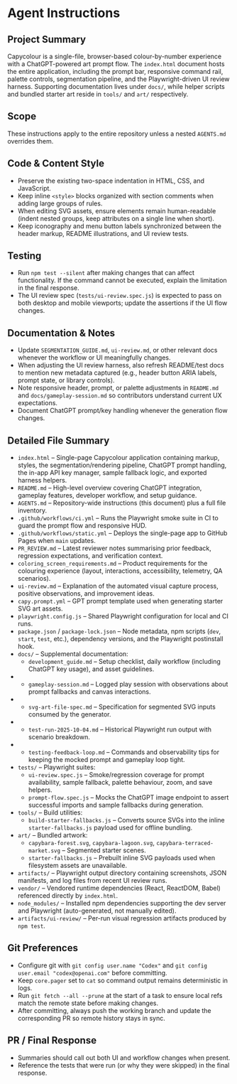 # Agent Instructions

## Project Summary
Capycolour is a single-file, browser-based colour-by-number experience with a ChatGPT-powered art prompt flow. The `index.html`
document hosts the entire application, including the prompt bar, responsive command rail, palette controls, segmentation
pipeline, and the Playwright-driven UI review harness. Supporting documentation lives under `docs/`, while helper scripts and
bundled starter art reside in `tools/` and `art/` respectively.

## Scope
These instructions apply to the entire repository unless a nested `AGENTS.md` overrides them.

## Code & Content Style
- Preserve the existing two-space indentation in HTML, CSS, and JavaScript.
- Keep inline `<style>` blocks organized with section comments when adding large groups of rules.
- When editing SVG assets, ensure elements remain human-readable (indent nested groups, keep attributes on a single line when short).
- Keep iconography and menu button labels synchronized between the header markup, README illustrations, and UI review tests.

## Testing
- Run `npm test --silent` after making changes that can affect functionality. If the command cannot be executed, explain the limitation in the final response.
- The UI review spec (`tests/ui-review.spec.js`) is expected to pass on both desktop and mobile viewports; update the assertions if the UI flow changes.

## Documentation & Notes
- Update `SEGMENTATION_GUIDE.md`, `ui-review.md`, or other relevant docs whenever the workflow or UI meaningfully changes.
- When adjusting the UI review harness, also refresh README/test docs to mention new metadata captured (e.g., header button ARIA labels, prompt state, or library controls).
- Note responsive header, prompt, or palette adjustments in `README.md` and `docs/gameplay-session.md` so contributors understand current UX expectations.
- Document ChatGPT prompt/key handling whenever the generation flow changes.

## Detailed File Summary
- `index.html` – Single-page Capycolour application containing markup, styles, the segmentation/rendering pipeline, ChatGPT prompt handling, the in-app API key manager, sample fallback logic, and exported harness helpers.
- `README.md` – High-level overview covering ChatGPT integration, gameplay features, developer workflow, and setup guidance.
- `AGENTS.md` – Repository-wide instructions (this document) plus a full file inventory.
- `.github/workflows/ci.yml` – Runs the Playwright smoke suite in CI to guard the prompt flow and responsive HUD.
- `.github/workflows/static.yml` – Deploys the single-page app to GitHub Pages when `main` updates.
- `PR_REVIEW.md` – Latest reviewer notes summarising prior feedback, regression expectations, and verification context.
- `coloring_screen_requirements.md` – Product requirements for the colouring experience (layout, interactions, accessibility, telemetry, QA scenarios).
- `ui-review.md` – Explanation of the automated visual capture process, positive observations, and improvement ideas.
- `capy.prompt.yml` – GPT prompt template used when generating starter SVG art assets.
- `playwright.config.js` – Shared Playwright configuration for local and CI runs.
- `package.json` / `package-lock.json` – Node metadata, npm scripts (`dev`, `start`, `test`, etc.), dependency versions, and the Playwright postinstall hook.
- `docs/` – Supplemental documentation:
  - `development_guide.md` – Setup checklist, daily workflow (including ChatGPT key usage), and asset guidelines.
-  - `gameplay-session.md` – Logged play session with observations about prompt fallbacks and canvas interactions.
-  - `svg-art-file-spec.md` – Specification for segmented SVG inputs consumed by the generator.
-  - `test-run-2025-10-04.md` – Historical Playwright run output with scenario breakdown.
-  - `testing-feedback-loop.md` – Commands and observability tips for keeping the mocked prompt and gameplay loop tight.
- `tests/` – Playwright suites:
  - `ui-review.spec.js` – Smoke/regression coverage for prompt availability, sample fallback, palette behaviour, zoom, and save helpers.
  - `prompt-flow.spec.js` – Mocks the ChatGPT image endpoint to assert successful imports and sample fallbacks during generation.
- `tools/` – Build utilities:
  - `build-starter-fallbacks.js` – Converts source SVGs into the inline `starter-fallbacks.js` payload used for offline bundling.
- `art/` – Bundled artwork:
  - `capybara-forest.svg`, `capybara-lagoon.svg`, `capybara-terraced-market.svg` – Segmented starter scenes.
  - `starter-fallbacks.js` – Prebuilt inline SVG payloads used when filesystem assets are unavailable.
- `artifacts/` – Playwright output directory containing screenshots, JSON manifests, and log files from recent UI review runs.
- `vendor/` – Vendored runtime dependencies (React, ReactDOM, Babel) referenced directly by `index.html`.
- `node_modules/` – Installed npm dependencies supporting the dev server and Playwright (auto-generated, not manually edited).
- `artifacts/ui-review/` – Per-run visual regression artifacts produced by `npm test`.

## Git Preferences
- Configure git with `git config user.name "Codex"` and `git config user.email "codex@openai.com"` before committing.
- Keep `core.pager` set to `cat` so command output remains deterministic in logs.
- Run `git fetch --all --prune` at the start of a task to ensure local refs match the remote state before making changes.
- After committing, always push the working branch and update the corresponding PR so remote history stays in sync.

## PR / Final Response
- Summaries should call out both UI and workflow changes when present.
- Reference the tests that were run (or why they were skipped) in the final response.
